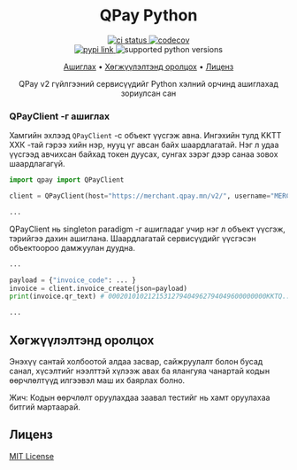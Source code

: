 <h1 align="center">
  QPay Python
</h1>

<p align="center">
  <a href="https://github.com/khasbilegt/qpay-python/">
    <img src="https://img.shields.io/github/actions/workflow/status/khasbilegt/qpay-python/qa.yml?label=CI&logo=github&style=for-the-badge" alt="ci status">
  </a>
  <a href="https://codecov.io/github/khasbilegt/qpay-python">
    <img src="https://img.shields.io/codecov/c/github/khasbilegt/qpay-python?logo=codecov&style=for-the-badge" alt="codecov">
  </a>
  <br>
  <a href="https://pypi.org/project/qpay-python/">
    <img src="https://img.shields.io/pypi/v/qpay-python?style=for-the-badge" alt="pypi link">
  </a>
  <a>
    <img src="https://img.shields.io/pypi/pyversions/qpay-python?logo=python&style=for-the-badge" alt="supported python versions">
  </a>
</p>

<p align="center">
  <a href="#usage">Ашиглах</a> •
  <a href="#contribution">Хөгжүүлэлтэнд оролцох</a> •
  <a href="#license">Лиценз</a>
</p>

<p align="center">QPay v2 гүйлгээний сервисүүдийг Python хэлний орчинд ашиглахад зориулсан сан</p>

### <a id="usage"></a>QPayClient -г ашиглах

Хамгийн эхлээд `QPayClient` -с объект үүсгэж авна. Ингэхийн тулд KKTТ ХХК -тай гэрээ хийн нэр, нууц үг авсан байх шаардлагатай. Нэг л удаа үүсгээд авчихсан байхад токен дуусах, сунгах зэрэг дээр санаа зовох шаардлагагүй.

```py
import qpay import QPayClient

client = QPayClient(host="https://merchant.qpay.mn/v2/", username="MERCHANT_USERNAME", password="MERCHANT_PASSWORD")

...
```

QPayClient нь singleton paradigm -г ашигладаг учир нэг л объект үүсгэж, тэрийгээ дахин ашиглана. Шаардлагатай сервисүүдийг үүсгэсэн объектоороо дамжуулан дуудна.

```py
...

payload = {"invoice_code": ... }
invoice = client.invoice_create(json=payload)
print(invoice.qr_text) # 0002010102121531279404962794049600000000KKTQ...

...
```

## <a id="contribution"></a>Хөгжүүлэлтэнд оролцох

Энэхүү сантай холбоотой алдаа засвар, сайжруулалт болон бусад санал, хүсэлтийг нээлттэй хүлээж авах ба ялангуяа чанартай кодын өөрчлөлтүүд илгээвэл маш их баярлах болно.

Жич: Кодын өөрчлөлт оруулахдаа заавал тестийг нь хамт оруулахаа битгий мартаарай.

## <a id="license"></a>Лиценз

[MIT License](https://choosealicense.com/licenses/mit/)

